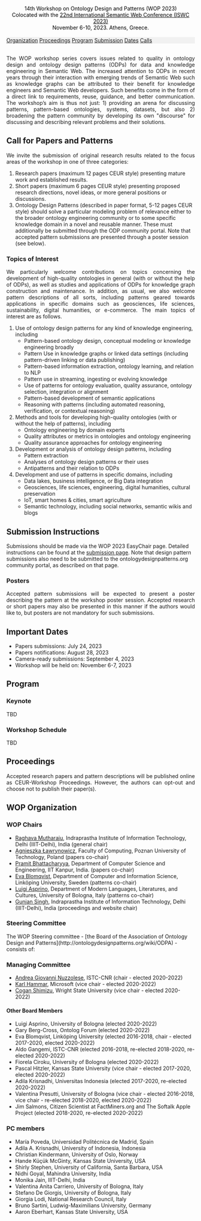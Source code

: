 <html>
<head>
  <style>
 body {
      margin: 20px; /* Adjust the value as per your needs */
    }
    .menu {
      position: sticky;
      top: 0;
      background-color: #f1f1f1;
      overflow: hidden;
    }

    .menu a {
      float: right;
      color: black;
      text-align: center;
      padding: 10px 15px;
      text-decoration: none;
      font-size: 14px;
    }

    .menu a:hover {
      background-color: #ddd;
    }
  </style>


<center><span style="color:black;">14th Workshop on Ontology Design and Patterns (WOP 2023)</span><br><span style="color:black;">Colocated with the <a href="https://iswc2023.semanticweb.org/" style="color:black;">22nd International Semantic Web Conference (ISWC 2023)</a></span><br><span style="color:black;"> November 6-10, 2023. Athens, Greece.</span></center><br>
</head>
<body>
  <div class="menu">
    <a href="#organization">Organization</a>
    <a href="#proceedings">Proceedings</a>
    <a href="#program">Program</a>
    <a href="#submission">Submission</a>
    <a href="#dates">Dates</a>
    <a href="#cfp">Calls</a>
  </div>
<br><p style="text-align: justify;">The WOP workshop series covers issues related to quality in ontology design and ontology design patterns (ODPs) for data and knowledge engineering in Semantic Web. The increased attention to ODPs in recent years through their interaction with emerging trends of Semantic Web such as knowledge graphs can be attributed to their benefit for knowledge engineers and Semantic Web developers. Such benefits come in the form of a direct link to requirements, reuse, guidance, and better communication. The workshop’s aim is thus not just: 1) providing an arena for discussing patterns, pattern-based ontologies, systems, datasets, but also 2) broadening the pattern community by developing its own "discourse" for discussing and describing relevant problems and their solutions.</p>

<h2 id="cfp">Call for Papers and Patterns</h2>
<p style="text-align: justify;">We invite the submission of original research results related to the focus areas of the workshop in one of three categories:</p>
<ol>
<li>Research papers (maximum 12 pages CEUR style) presenting mature work and established results.</li>
<li>Short papers (maximum 6 pages CEUR style) presenting proposed research directions, novel ideas, or more general positions or discussions.</li>
<li>Ontology Design Patterns (described in paper format, 5-12 pages CEUR style) should solve a particular modeling problem of relevance either to the broader ontology engineering community or to some specific knowledge domain in a novel and reusable manner. These must additionally be submitted through the ODP community portal. Note that accepted pattern submissions are presented through a poster session (see below).</li>
</ol>

<h3 id="cfp">Topics of Interest</h3>
<p style="text-align: justify;">We particularly welcome contributions on topics concerning the development of high-quality ontologies in general (with or without the help of ODPs), as well as studies and applications of ODPs for knowledge graph construction and maintenance. In addition, as usual, we also welcome pattern descriptions of all sorts, including patterns geared towards applications in specific domains such as geosciences, life sciences, sustainability, digital humanities, or e-commerce. The main topics of interest are as follows.</p>
<ol>
<li>Use of ontology design patterns for any kind of knowledge engineering, including
<ul>
	<li> Pattern-based ontology design, conceptual modeling or knowledge engineering broadly</li>
	<li> Pattern Use in knowledge graphs or linked data settings (including pattern-driven linking or data publishing)</li>
	<li> Pattern-based information extraction, ontology learning, and relation to NLP</li>
	<li> Pattern use in streaming, ingesting or evolving knowledge</li>
	<li> Use of patterns for ontology evaluation, quality assurance, ontology selection, integration or alignment</li>
	<li> Pattern-based development of semantic applications</li>
	<li> Reasoning with patterns (including automated reasoning, verification, or contextual reasoning)</li>
</ul></li>
<li>Methods and tools for developing high-quality ontologies (with or without the help of patterns), including
<ul>
	<li> Ontology engineering by domain experts</li>
	<li> Quality attributes or metrics in ontologies and ontology engineering</li>
	<li> Quality assurance approaches for ontology engineering</li>
</ul></li>
<li>Development or analysis of ontology design patterns, including
<ul>
	<li> Pattern extraction</li>
	<li> Analyses of ontology design patterns or their uses</li>
	<li> Antipatterns and their relation to ODPs</li>
</ul></li>
<li>Development and use of patterns in specific domains, including
<ul>
	<li> Data lakes, business intelligence, or Big Data integration</li>
	<li> Geosciences, life sciences, engineering, digital humanities, cultural preservation</li>
	<li> IoT, smart homes & cities, smart agriculture</li>
	<li> Semantic technology, including social networks, semantic wikis and blogs</li>
</ul></li>
</ol>
<h2 id="submission">Submission Instructions</h2>
Submissions should be made via the WOP 2023 EasyChair page. Detailed instructions can be found at the <a href="submission_instructions.html" target="_blank">submission page</a>. Note that design pattern submissions also need to be submitted to the ontologydesignpatterns.org community portal, as described on that page.

<h3>Posters</h3>
<p style="text-align: justify;">Accepted pattern submissions will be expected to present a poster describing the pattern at the workshop poster session. Accepted research or short papers may also be presented in this manner if the authors would like to, but posters are not mandatory for such submissions.</p>

<h2 id="dates">Important Dates</h2>
<ul>
<li> Papers submissions: July 24, 2023</li>
<li> Papers notifications: August 28, 2023</li>
<li> Camera-ready submissions: September 4, 2023</li>
<li> Workshop will be held on: November 6-7, 2023</li>
</ul>

<h2 id="program">Program</h2>

<h3>Keynote</h3>
TBD

<h3>Workshop Schedule</h3>
TBD

<h2 id="proceedings">Proceedings</h2>
<p style="text-align: justify;">Accepted research papers and pattern descriptions will be published online as CEUR-Workshop Proceedings. However, the authors can opt-out and choose not to publish their paper(s).</p>

<h2 id="organization">WOP Organization</h2>
<h3>WOP Chairs</h3>
<ul>
  <li><a href="(https://iiitd.ac.in/raghavam" target="_blank">Raghava Mutharaju</a>, Indraprastha Institute of Information Technology, Delhi (IIIT-Delhi), India (general chair)</li>
 <li> <a href="http://www.cs.put.poznan.pl/alawrynowicz" target="_blank">Agnieszka Ławrynowicz</a>, Faculty of Computing, Poznan University of Technology, Poland (papers co-chair)</li>
  <li> <a href="https://www.linkedin.com/in/pramit-bhattacharyya-9a4060122/" target="_blank">Pramit Bhattacharyya</a>, Department of Computer Science and Engineering, IIT Kanpur, India. (papers co-chair)</li>
  <li> <a href="https://www.evablomqvist.se/" target="_blank">Eva Blomqvist</a>, Department of Computer and Information Science, Linköping University, Sweden (patterns co-chair)</li>
  <li> <a href="http://luigiasprino.it/" target="_blank">Luigi Asprino</a>, Department of Modern Languages, Literatures, and Cultures, University of Bologna, Italy (patterns co-chair)</li>
  <li> <a href="https://gunjansingh1.github.io/" target="_blank">Gunjan Singh</a>, Indraprastha Institute of Information Technology, Delhi (IIIT-Delhi), India (proceedings and website chair)</li>
</ul>
<h3>Steering Committee</h3>
The WOP Steering committee - [the Board of the Association of Ontology Design and Patterns](http://ontologydesignpatterns.org/wiki/ODPA) - consists of: 

<h3>Managing Committee</h3>
<ul>
<li><a href="https://www.istc.cnr.it/it/people/andrea-giovanni-nuzzolese" target="_blank">Andrea Giovanni Nuzzolese</a>, ISTC-CNR (chair - elected 2020-2022)</li>
<li> <a href="https://karlhammar.com/">Karl Hammar</a>, Microsoft (vice chair - elected 2020-2022)</li>
<li><a href="https://coganshimizu.com/" target="_blank">Cogan Shimizu</a>, Wright State University (vice chair - elected 2020-2022)</li>
</ul>

<h4>Other Board Members</h4>
<ul>
<li> Luigi Asprino, University of Bologna (elected 2020-2022)<br>
<li> Gary Berg-Cross, Ontolog Forum (elected 2020-2022)<br>
<li> Eva Blomqvist, Linköping University (elected 2016-2018, chair - elected 2017-2020, elected 2020-2022)<br>
<li> Aldo Gangemi, ISTC-CNR (elected 2016-2018, re-elected 2018-2020, re-elected 2020-2022)<br>
<li> Fiorela Ciroku, University of Bologna (elected 2020-2022)<br>
<li> Pascal Hitzler, Kansas State University (vice chair - elected 2017-2020, elected 2020-2022)<br>
<li> Adila Krisnadhi, Universitas Indonesia (elected 2017-2020, re-elected 2020-2022)<br>
<li> Valentina Presutti, University of Bologna (vice chair - elected 2016-2018, vice chair - re-elected 2018-2020, elected 2020-2022)<br>
<li> Jim Salmons, Citizen Scientist at FactMiners.org and The Softalk Apple Project (elected 2018-2020, re-elected 2020-2022)<br>
</ul>

<h3>PC members</h3>
<ul>
  <li> María Poveda, Universidad Politécnica de Madrid, Spain </li>
  <li>Adila A. Krisnadhi, University of Indonesia, Indonesia </li>
  <li> Christian Kindermann, University of Oslo, Norway</li>
  <li>Hande Küçük McGinty, Kansas State University, USA</li>
  <li> Shirly Stephen, University of California, Santa Barbara, USA</li>
  <li> Nidhi Goyal, Mahindra University, India</li>
  <li> Monika Jain, IIIT-Delhi, India</li>
  <li> Valentina Anita Carriero, University of Bologna, Italy</li>
  <li> Stefano De Giorgis, University of Bologna, Italy</li>
  <li> Giorgia Lodi, National Research Council, Italy</li>
  <li>Bruno Sartini, Ludwig-Maximilians University, Germany</li>
  <li> Aaron Eberhart, Kansas State University, USA</li>
</ul>

</body>
</html>